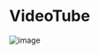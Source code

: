 # VideoTube 

![image](https://github.com/user-attachments/assets/6e1dd37b-46f0-47a5-8745-6d2f64ca665d)
